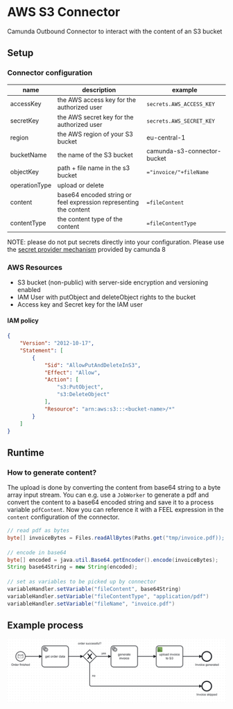 # AWS S3 Connector

Camunda Outbound Connector to interact with the content of an S3 bucket

## Setup

### Connector configuration

|name         |description                                                      |example                    |
|-------------|-----------------------------------------------------------------|---------------------------|
|accessKey    |the AWS access key for the authorized user                       |`secrets.AWS_ACCESS_KEY`   |
|secretKey    |the AWS secret key for the authorized user                       |`secrets.AWS_SECRET_KEY`   |
|region       |the AWS region of your S3 bucket                                 |eu-central-1               |
|bucketName   |the name of the S3 bucket                                        |camunda-s3-connector-bucket|
|objectKey    |path + file name in the s3 bucket                                |`="invoice/"+fileName`     |
|operationType|upload or delete                                                 |                           |
|content      |base64 encoded string or feel expression representing the content|`=fileContent`             |
|contentType  |the content type of the content                                  |`=fileContentType`         |

NOTE: please do not put secrets directly into your configuration. Please use the [secret provider mechanism](https://docs.camunda.io/docs/components/connectors/use-connectors/#using-secrets) provided by camunda 8
    
### AWS Resources
- S3 bucket (non-public) with server-side encryption and versioning enabled
- IAM User with putObject and deleteObject rights to the bucket
- Access key and Secret key for the IAM user

#### IAM policy

```json
{
    "Version": "2012-10-17",
    "Statement": [
        {
            "Sid": "AllowPutAndDeleteInS3",
            "Effect": "Allow",
            "Action": [
                "s3:PutObject",
                "s3:DeleteObject"
            ],
            "Resource": "arn:aws:s3:::<bucket-name>/*"
        }
    ]
}
```

## Runtime

### How to generate content?
The upload is done by converting the content from base64 string to a byte array input stream. You can e.g. use a `JobWorker` to generate a pdf and
convert the content to a base64 encoded string and save it to a process variable `pdfContent`. Now you can reference it with a FEEL expression in the `content` 
configuration of the connector.

```java
// read pdf as bytes
byte[] invoiceBytes = Files.readAllBytes(Paths.get("tmp/invoice.pdf)); 

// encode in base64
byte[] encoded = java.util.Base64.getEncoder().encode(invoiceBytes);
String base64String = new String(encoded);

// set as variables to be picked up by connector
variableHandler.setVariable("fileContent", base64String)
variableHandler.setVariable("fileContentType", "application/pdf")
variableHandler.setVariable("fileName", "invoice.pdf")
```

## Example process
![process.png](assets/process.png)
